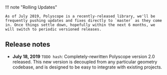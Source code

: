 
!!! note "Rolling Updates"

    As of July 2019, Polyscope is a recently-released library, we'll be frequently pushing updates and fixes directly to `master` as they come in. Once things settle down, hopefully within the next 6 months, we will switch to periodic versioned releases.




## Release notes

- **July 18, 2019** `TODO hash`: Completely-rewritten Polyscope version 2.0 released. This new version is decoupled from any particular geometry codebase, and is designed to be easy to integrate with existing projects.
